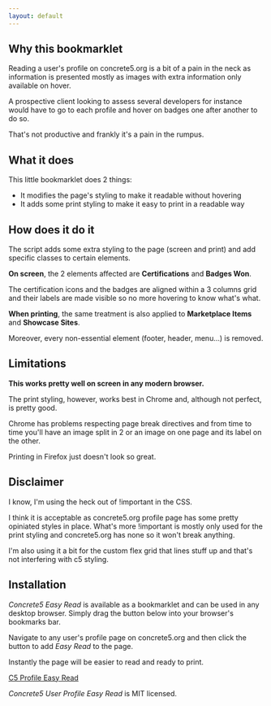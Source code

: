 ```yaml
---
layout: default
---
```


## Why this bookmarklet
Reading a user's profile on concrete5.org is a bit of a pain in the neck as information is presented mostly as images with extra information only available on hover.

A prospective client looking to assess several developers for instance would have to go to each profile and hover on badges one after another to do so.

That's not productive and frankly it's a pain in the rumpus.

## What it does
This little bookmarklet does 2 things:

  - It modifies the page's styling to make it readable without hovering
  - It adds some print styling to make it easy to print in a readable way

## How does it do it
The script adds some extra styling to the page (screen and print) and add specific classes to certain elements.

**On screen**, the 2 elements affected are **Certifications** and **Badges Won**.

The certification icons and the badges are aligned within a 3 columns grid and their labels are made visible so no more hovering to know what's what.

**When printing**, the same treatment is also applied to **Marketplace Items** and **Showcase Sites**.

Moreover, every non-essential element (footer, header, menu...) is removed.

## Limitations
**This works pretty well on screen in any modern browser.**

The print styling, however, works best in Chrome and, although not perfect, is pretty good.

Chrome has problems respecting page break directives and from time to time you'll have an image split in 2 or an image on one page and its label on the other.

Printing in Firefox just doesn't look so great.

## Disclaimer
I know, I'm using the heck out of !important in the CSS.

I think it is acceptable as concrete5.org profile page has some pretty opiniated styles in place. What's more !important is mostly only used for the print styling and concrete5.org has none so it won't break anything.

I'm also using it a bit for the custom flex grid that lines stuff up and that's not interfering with c5 styling.

## Installation
_Concrete5 Easy Read_ is available as a bookmarklet and can be used in any desktop browser. Simply drag the button below into your browser's bookmarks bar.

Navigate to any user's profile page on concrete5.org and then click the button to add _Easy Read_ to the page.

Instantly the page will be easier to read and ready to print.

<div class="bookmarklet">
  <a href="javascript:void function(){function a(a,b,c,d){if('js'==b){var e=document.createElement('script');e.type='text/javascript'}else if('css'==b){var e=document.createElement('link');e.rel='stylesheet',e.type='text/css'}'undefined'!=typeof e&&(0!=d&&(e.readyState?e.onreadystatechange=function(){'loaded'!=e.readyState&&'complete'!=e.readyState||(e.onreadystatechange=null,d())}:e.onload=function(){d()}),'js'==b?e.src=a:'css'==b&&(e.href=a),document.getElementsByTagName(c)[0].appendChild(e))}a('//rawgit.com/mnakalay/Concrete5-Profile-Easy-Read/master/c5-profile-easy-read.min.css?'+Math.random(),'css','body',function(){a('//rawgit.com/mnakalay/Concrete5-Profile-Easy-Read/master/c5-profile-easy-read.min.js?'+Math.random(),'js','body',!1)})}();" onclick="javascript:void(0)">C5 Profile Easy Read</a>
</div>

_Concrete5 User Profile Easy Read_ is MIT licensed.
